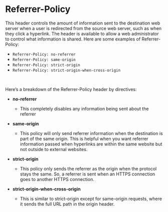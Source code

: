 # Referrer-Policy

This header controls the amount of information sent to the destination web server when a user is redirected from the source web server, such as when they click a hyperlink. The header is available to allow a web administrator to control what information is shared.  Here are some examples of Referrer-Policy:

- ``Referrer-Policy: no-referrer``
- ``Referrer-Policy: same-origin``
- ``Referrer-Policy: strict-origin``
- ``Referrer-Policy: strict-origin-when-cross-origin``

<br>

Here’s a breakdown of the Referrer-Policy header by directives:

- **no-referrer**
  - This completely disables any information being sent about the referrer

- **same-origin**
  - This policy will only send referrer information when the destination is part of the same origin. This is helpful when you want referrer information passed when hyperlinks are within the same website but not outside to external websites.

- **strict-origin**
  - This policy only sends the referrer as the origin when the protocol stays the same. So, a referrer is sent when an HTTPS connection goes to another HTTPS connection.

- **strict-origin-when-cross-origin**
  - This is similar to strict-origin except for same-origin requests, where it sends the full URL path in the origin header.